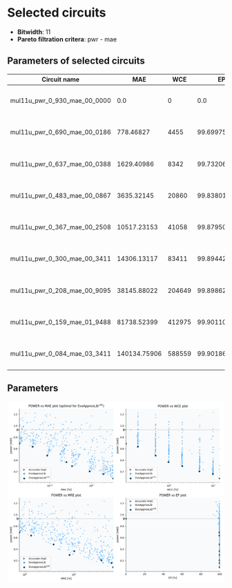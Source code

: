 
Selected circuits
===================
 - **Bitwidth**: 11
 - **Pareto filtration critera**: pwr - mae


Parameters of selected circuits
----------------------------

| Circuit name | MAE | WCE | EP | MRE | Download |
| --- |  --- | --- | --- | --- | --- | 
| mul11u_pwr_0_930_mae_00_0000 | 0.0 | 0 | 0.0 | 0.0 |  [Verilog generic](mul11u_pwr_0_930_mae_00_0000_gen.v) [Verilog PDK45](mul11u_pwr_0_930_mae_00_0000_pdk45.v)  [C](mul11u_pwr_0_930_mae_00_0000.c) |
| mul11u_pwr_0_690_mae_00_0186 | 778.46827 | 4455 | 99.6997594833 | 0.7711579881 |  [Verilog generic](mul11u_pwr_0_690_mae_00_0186_gen.v) [Verilog PDK45](mul11u_pwr_0_690_mae_00_0186_pdk45.v)  [C](mul11u_pwr_0_690_mae_00_0186.c) |
| mul11u_pwr_0_637_mae_00_0388 | 1629.40986 | 8342 | 99.7320652008 | 1.3374605277 |  [Verilog generic](mul11u_pwr_0_637_mae_00_0388_gen.v) [Verilog PDK45](mul11u_pwr_0_637_mae_00_0388_pdk45.v)  [C](mul11u_pwr_0_637_mae_00_0388.c) |
| mul11u_pwr_0_483_mae_00_0867 | 3635.32145 | 20860 | 99.8380184174 | 3.8375181669 |  [Verilog generic](mul11u_pwr_0_483_mae_00_0867_gen.v) [Verilog PDK45](mul11u_pwr_0_483_mae_00_0867_pdk45.v)  [C](mul11u_pwr_0_483_mae_00_0867.c) |
| mul11u_pwr_0_367_mae_00_2508 | 10517.23153 | 41058 | 99.8795032501 | 10.0622115417 |  [Verilog generic](mul11u_pwr_0_367_mae_00_2508_gen.v) [Verilog PDK45](mul11u_pwr_0_367_mae_00_2508_pdk45.v)  [C](mul11u_pwr_0_367_mae_00_2508.c) |
| mul11u_pwr_0_300_mae_00_3411 | 14306.13117 | 83411 | 99.8944282532 | 8.0970764444 |  [Verilog generic](mul11u_pwr_0_300_mae_00_3411_gen.v) [Verilog PDK45](mul11u_pwr_0_300_mae_00_3411_pdk45.v)  [C](mul11u_pwr_0_300_mae_00_3411.c) |
| mul11u_pwr_0_208_mae_00_9095 | 38145.88022 | 204649 | 99.8986244202 | 36.0396990935 |  [Verilog generic](mul11u_pwr_0_208_mae_00_9095_gen.v) [Verilog PDK45](mul11u_pwr_0_208_mae_00_9095_pdk45.v)  [C](mul11u_pwr_0_208_mae_00_9095.c) |
| mul11u_pwr_0_159_mae_01_9488 | 81738.52399 | 412975 | 99.9011039734 | 58.2859280171 |  [Verilog generic](mul11u_pwr_0_159_mae_01_9488_gen.v) [Verilog PDK45](mul11u_pwr_0_159_mae_01_9488_pdk45.v)  [C](mul11u_pwr_0_159_mae_01_9488.c) |
| mul11u_pwr_0_084_mae_03_3411 | 140134.75906 | 588559 | 99.9018669128 | 62.9040345803 |  [Verilog generic](mul11u_pwr_0_084_mae_03_3411_gen.v) [Verilog PDK45](mul11u_pwr_0_084_mae_03_3411_pdk45.v)  [C](mul11u_pwr_0_084_mae_03_3411.c) |
    
Parameters
--------------
![Parameters figure](fig.png)
             